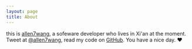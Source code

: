 ```yaml
---
layout: page
title: About
---
```


this is [allen7wang](http://www.allen7wang.com), a sofeware developer who lives in Xi\'an  at the moment.
Tweet at [@allen7wang](http://twitter.com/allen7wang), read my code on [GitHub](http://github.com/allen7wang).
You have a nice day. ♥
